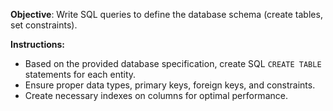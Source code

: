 **Objective**: Write SQL queries to define the database schema (create tables, set constraints).

**Instructions:**

- Based on the provided database specification, create SQL `CREATE TABLE` statements for each entity.
- Ensure proper data types, primary keys, foreign keys, and constraints.
- Create necessary indexes on columns for optimal performance.


